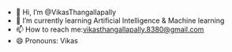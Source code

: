 - 👋 Hi, I’m @VikasThangallapally
- 🌱 I’m currently learning Artificial Intelligence & Machine learning
- 📫 How to reach me:vikasthangallapally.8380@gmail.com
- 😄 Pronouns: Vikas
